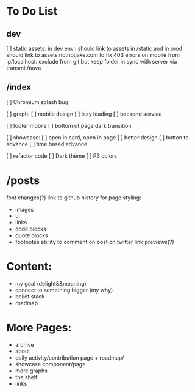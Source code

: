 # To Do List 

## dev
[ ] static assets: in dev env i should link to assets in /static and in prod should link to assets.notnotjake.com to fix 403 errors on mobile from ip/localhost. exclude from git but keep folder in sync with server via transmit/nova

## /index
[ ] Chromium splash bug

[ ] graph:
	[ ] mobile design
	[ ] lazy loading
	[ ] backend service
	
[ ] footer mobile
[ ] bottom of page dark transition

[ ] showcase:
	[ ] open in card, open in page
	[ ] better design
	[ ] button to advance
	[ ] time based advance

[ ] refactor code
[ ] Dark theme
[ ] P3 colors

# /posts
font changes(?)
link to github history for page
styling:
- images
- ul
- links
- code blocks
- quote blocks
- footnotes
ability to comment on post on twitter
link previews(?)

# Content:
- my goal (delight&&meaning)
- connect to something bigger (my why)
- belief stack
- roadmap

# More Pages:
- archive
- about
- daily activity/contribution page + roadmap/
- showcase component/page
- more graphs
- the shelf
- links

